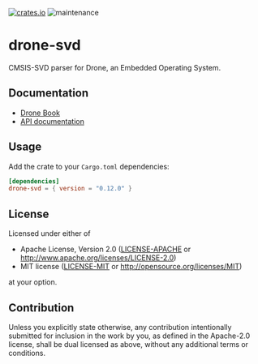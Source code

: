 [![crates.io](https://img.shields.io/crates/v/drone-svd.svg)](https://crates.io/crates/drone-svd)
![maintenance](https://img.shields.io/badge/maintenance-actively--developed-brightgreen.svg)

# drone-svd

CMSIS-SVD parser for Drone, an Embedded Operating System.

## Documentation

- [Drone Book](https://book.drone-os.com/)
- [API documentation](https://api.drone-os.com/drone-svd/0.12/)

## Usage

Add the crate to your `Cargo.toml` dependencies:

```toml
[dependencies]
drone-svd = { version = "0.12.0" }
```

## License

Licensed under either of

 * Apache License, Version 2.0
   ([LICENSE-APACHE](LICENSE-APACHE) or http://www.apache.org/licenses/LICENSE-2.0)
 * MIT license
   ([LICENSE-MIT](LICENSE-MIT) or http://opensource.org/licenses/MIT)

at your option.

## Contribution

Unless you explicitly state otherwise, any contribution intentionally submitted
for inclusion in the work by you, as defined in the Apache-2.0 license, shall be
dual licensed as above, without any additional terms or conditions.
